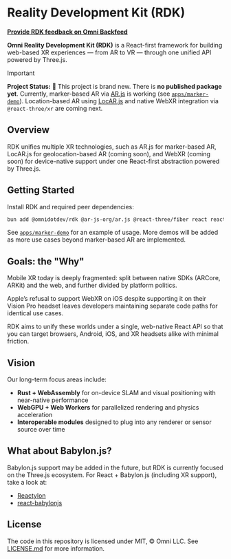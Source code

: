 # Reality Development Kit (RDK)

[**Provide RDK feedback on Omni Backfeed**](https://backfeed.omni.dev/organizations/omni/projects/rdk)

**Omni Reality Development Kit (RDK)** is a React-first framework for building web-based XR experiences — from AR to VR — through one unified API powered by Three.js.

> [!IMPORTANT]
> **Project Status:** 🚧 This project is brand new.
> There is **no published package yet**.
> Currently, marker-based AR via [AR.js](https://github.com/AR-js-org/AR.js) is working (see [`apps/marker-demo`](./apps/marker-demo)).
> Location-based AR using [LocAR.js](https://github.com/locarjs/locar) and native WebXR integration via `@react-three/xr` are coming next.

## Overview

RDK unifies multiple XR technologies, such as AR.js for marker-based AR, LocAR.js for geolocation-based AR (coming soon), and WebXR (coming soon) for device-native support under one React-first abstraction powered by Three.js.

## Getting Started

Install RDK and required peer dependencies:

```bash
bun add @omnidotdev/rdk @ar-js-org/ar.js @react-three/fiber react react-dom three
```

See [`apps/marker-demo`](./apps/marker-demo) for an example of usage. More demos will be added as more use cases beyond marker-based AR are implemented.

## Goals: the "Why"

Mobile XR today is deeply fragmented: split between native SDKs (ARCore, ARKit) and the web, and further divided by platform politics.

Apple’s refusal to support WebXR on iOS despite supporting it on their Vision Pro headset leaves developers maintaining separate code paths for identical use cases.

RDK aims to unify these worlds under a single, web-native React API so that you can target browsers, Android, iOS, and XR headsets alike with minimal friction.

## Vision

Our long-term focus areas include:

- **Rust + WebAssembly** for on-device SLAM and visual positioning with near-native performance
- **WebGPU + Web Workers** for parallelized rendering and physics acceleration
- **Interoperable modules** designed to plug into any renderer or sensor source over time

## What about Babylon.js?

Babylon.js support may be added in the future, but RDK is currently focused on the Three.js ecosystem. For React + Babylon.js (including XR support), take a look at:

- [Reactylon](https://www.reactylon.com)
- [react-babylonjs](https://github.com/brianzinn/react-babylonjs)

## License

The code in this repository is licensed under MIT, &copy; Omni LLC. See [LICENSE.md](LICENSE.md) for more information.
